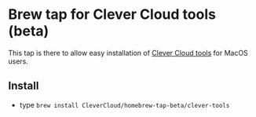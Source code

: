 # Brew tap for Clever Cloud tools (beta)

This tap is there to allow easy installation of [Clever Cloud tools](https://github.com/CleverCloud/clever-tools) for MacOS users.

## Install

- type `brew install CleverCloud/homebrew-tap-beta/clever-tools`
